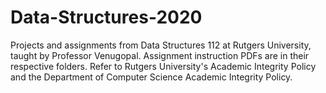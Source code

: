 # Data-Structures-2020
Projects and assignments from Data Structures 112 at Rutgers University, taught by Professor Venugopal.
Assignment instruction PDFs are in their respective folders.
Refer to Rutgers University's Academic Integrity Policy and the Department of Computer Science Academic Integrity Policy.
